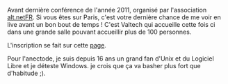 <!-- 
.. link: 
.. description: 
.. tags: gitfr, atelier
.. date: 2011/12/01 13:02:00
.. title: Présentation Git le 14/12 à Paris
.. slug: presentation-git-le-14-12-a-paris
-->

Avant dernière conférence de l'année 2011, organisé par l'association
[alt.netFR](http://www.altnetfr.org/). Si vous êtes sur Paris, c'est votre
dernière chance de me voir en live avant un bon bout de temps ! C'est Valtech
qui accueille cette fois ci dans une grande salle pouvant accueillir plus de
100 personnes.  

L'inscription se fait sur cette [page](http://www.eventbrite.com/event/2421871884).

Pour l'anectode, je suis depuis 16 ans un grand fan d'Unix et du Logiciel Libre
et je déteste Windows. je crois que ça va basher plus fort que d'habitude ;).
